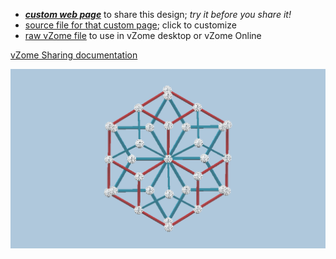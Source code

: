 
 - [***custom web page***][post] to share this design; *try it before you share it!*
 - [source file for that custom page][source]; click to customize
 - [raw vZome file][raw] to use in vZome desktop or vZome Online

[vZome Sharing documentation](https://vzome.github.io/vzome/sharing.html#how-it-works)

![Image](<Rosette 5.png>)


[post]: <https://ThynStyx.github.io/vzome-sharing/2021/12/26/Rosette 5-14-49-50.html>
[source]: <https://github.com/ThynStyx/vzome-sharing/edit/main/_posts/2021-12-26-Rosette 5-14-49-50.md>
[raw]: <https://raw.githubusercontent.com/ThynStyx/vzome-sharing/main/2021/12/26/14-49-50-Rosette 5/Rosette 5.vZome>
